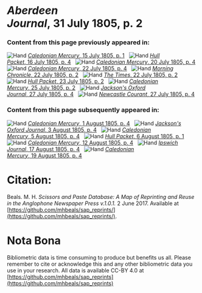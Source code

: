 # *Aberdeen Journal*, 31 July 1805, p. 2  
  
### Content from this page previously appeared in:  
![Hand](http://scissorsandpaste.net/wp-content/uploads/2017/06/smallhandpointer.png) [*Caledonian Mercury*, 15 July 1805, p. 1](https://mhbeals.github.io/sap_html/Caledonian-Mercury/Caledonian-Mercury-15-July-1805-p-1)  
![Hand](http://scissorsandpaste.net/wp-content/uploads/2017/06/smallhandpointer.png) [*Hull Packet*, 16 July 1805, p. 4](https://mhbeals.github.io/sap_html/Hull-Packet/Hull-Packet-16-July-1805-p-4)  
![Hand](http://scissorsandpaste.net/wp-content/uploads/2017/06/smallhandpointer.png) [*Caledonian Mercury*, 20 July 1805, p. 4](https://mhbeals.github.io/sap_html/Caledonian-Mercury/Caledonian-Mercury-20-July-1805-p-4)  
![Hand](http://scissorsandpaste.net/wp-content/uploads/2017/06/smallhandpointer.png) [*Caledonian Mercury*, 22 July 1805, p. 4](https://mhbeals.github.io/sap_html/Caledonian-Mercury/Caledonian-Mercury-22-July-1805-p-4)  
![Hand](http://scissorsandpaste.net/wp-content/uploads/2017/06/smallhandpointer.png) [*Morning Chronicle*, 22 July 1805, p. 2](https://mhbeals.github.io/sap_html/Morning-Chronicle/Morning-Chronicle-22-July-1805-p-2)  
![Hand](http://scissorsandpaste.net/wp-content/uploads/2017/06/smallhandpointer.png) [*The Times*, 22 July 1805, p. 2](https://mhbeals.github.io/sap_html/The-Times/The-Times-22-July-1805-p-2)  
![Hand](http://scissorsandpaste.net/wp-content/uploads/2017/06/smallhandpointer.png) [*Hull Packet*, 23 July 1805, p. 2](https://mhbeals.github.io/sap_html/Hull-Packet/Hull-Packet-23-July-1805-p-2)  
![Hand](http://scissorsandpaste.net/wp-content/uploads/2017/06/smallhandpointer.png) [*Caledonian Mercury*, 25 July 1805, p. 2](https://mhbeals.github.io/sap_html/Caledonian-Mercury/Caledonian-Mercury-25-July-1805-p-2)  
![Hand](http://scissorsandpaste.net/wp-content/uploads/2017/06/smallhandpointer.png) [*Jackson's Oxford Journal*, 27 July 1805, p. 4](https://mhbeals.github.io/sap_html/Jackson's-Oxford-Journal/Jackson's-Oxford-Journal-27-July-1805-p-4)  
![Hand](http://scissorsandpaste.net/wp-content/uploads/2017/06/smallhandpointer.png) [*Newcastle Courant*, 27 July 1805, p. 4](https://mhbeals.github.io/sap_html/Newcastle-Courant/Newcastle-Courant-27-July-1805-p-4)  
  
### Content from this page subsequently appeared in:  
![Hand](http://scissorsandpaste.net/wp-content/uploads/2017/06/smallhandpointer.png) [*Caledonian Mercury*, 1 August 1805, p. 4](https://mhbeals.github.io/sap_html/Caledonian-Mercury/Caledonian-Mercury-1-August-1805-p-4)  
![Hand](http://scissorsandpaste.net/wp-content/uploads/2017/06/smallhandpointer.png) [*Jackson's Oxford Journal*, 3 August 1805, p. 4](https://mhbeals.github.io/sap_html/Jackson's-Oxford-Journal/Jackson's-Oxford-Journal-3-August-1805-p-4)  
![Hand](http://scissorsandpaste.net/wp-content/uploads/2017/06/smallhandpointer.png) [*Caledonian Mercury*, 5 August 1805, p. 4](https://mhbeals.github.io/sap_html/Caledonian-Mercury/Caledonian-Mercury-5-August-1805-p-4)  
![Hand](http://scissorsandpaste.net/wp-content/uploads/2017/06/smallhandpointer.png) [*Hull Packet*, 6 August 1805, p. 1](https://mhbeals.github.io/sap_html/Hull-Packet/Hull-Packet-6-August-1805-p-1)  
![Hand](http://scissorsandpaste.net/wp-content/uploads/2017/06/smallhandpointer.png) [*Caledonian Mercury*, 12 August 1805, p. 4](https://mhbeals.github.io/sap_html/Caledonian-Mercury/Caledonian-Mercury-12-August-1805-p-4)  
![Hand](http://scissorsandpaste.net/wp-content/uploads/2017/06/smallhandpointer.png) [*Ipswich Journal*, 17 August 1805, p. 4](https://mhbeals.github.io/sap_html/Ipswich-Journal/Ipswich-Journal-17-August-1805-p-4)  
![Hand](http://scissorsandpaste.net/wp-content/uploads/2017/06/smallhandpointer.png) [*Caledonian Mercury*, 19 August 1805, p. 4](https://mhbeals.github.io/sap_html/Caledonian-Mercury/Caledonian-Mercury-19-August-1805-p-4)  


# Citation: 

Beals. M. H. *Scissors and Paste Database: A Map of Reprinting and Reuse in the Anglophone Newspaper Press v.1.0.1.* 2 June 2017. Available at [https://github.com/mhbeals/sap_reprints/](https://github.com/mhbeals/sap_reprints/). 

# Nota Bona

Bibliometric data is time consuming to produce but benefits us all. Please remember to cite or acknowledge this and any other bibliometric data you use in your research. All data is available CC-BY 4.0 at [https://github.com/mhbeals/sap_reprints](https://github.com/mhbeals/sap_reprints)